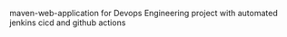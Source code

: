 maven-web-application for Devops Engineering project with automated jenkins cicd and  github actions
